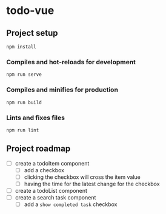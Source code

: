 # todo-vue

## Project setup

```
npm install
```

### Compiles and hot-reloads for development

```
npm run serve
```

### Compiles and minifies for production

```
npm run build
```

### Lints and fixes files

```
npm run lint
```

## Project roadmap

- [ ] create a todoItem component
  - [ ] add a checkbox
  - [ ] clicking the checkbox will cross the item value
  - [ ] having the time for the latest change for the checkbox
- [ ] create a todoList component
- [ ] create a search task component
  - [ ] add a `show completed task` checkbox
